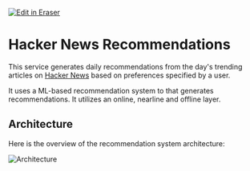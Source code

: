 [![Edit in Eraser](https://firebasestorage.googleapis.com/v0/b/second-petal-295822.appspot.com/o/images%2Fgithub%2FOpen%20in%20Eraser.svg?alt=media&token=968381c8-a7e7-472a-8ed6-4a6626da5501)](https://app.eraser.io/workspace/ntLpcw9H86PdpNsElkiv)
# Hacker News Recommendations
This service generates daily recommendations from the day's trending articles on [﻿Hacker News](https://news.ycombinator.com/) based on preferences specified by a user.

It uses a ML-based recommendation system to that generates recommendations. It utilizes an online, nearline and offline layer.

## Architecture
Here is the overview of the recommendation system architecture:

![Architecture](https://eraser.imgix.net/workspaces/ntLpcw9H86PdpNsElkiv/reS6fUv66LcKWYn8yV2OvCPvwSm2/---figure---uv9fbBkHi0gLOg5wIT1C9g.svg?ixlib=js-3.7.0 "Architecture")

### 





<!--- Eraser file: https://app.eraser.io/workspace/ntLpcw9H86PdpNsElkiv --->